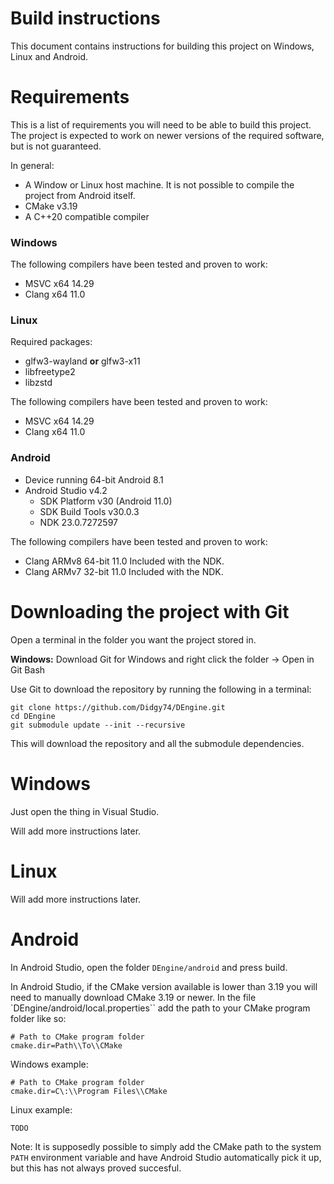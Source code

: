 # Build instructions
This document contains instructions for building this project on Windows, Linux and Android.

# Requirements
This is a list of requirements you will need to be able to build this project. The project is expected to work on newer versions of the required software, but is not guaranteed.

In general:
- A Window or Linux host machine.
	It is not possible to compile the project from Android itself.
- CMake v3.19
- A C++20 compatible compiler

### Windows
The following compilers have been tested and proven to work:
 - MSVC x64 14.29
 - Clang x64 11.0

### Linux
Required packages:
- glfw3-wayland **or** glfw3-x11
- libfreetype2
- libzstd

The following compilers have been tested and proven to work:
 - MSVC x64 14.29
 - Clang x64 11.0

### Android
- Device running 64-bit Android 8.1
- Android Studio v4.2
  - SDK Platform v30 (Android 11.0)
  - SDK Build Tools v30.0.3
  - NDK 23.0.7272597
 
The following compilers have been tested and proven to work:
- Clang ARMv8 64-bit 11.0
  Included with the NDK.
- Clang ARMv7 32-bit 11.0
  Included with the NDK.


# Downloading the project with Git
Open a terminal in the folder you want the project stored in. 

**Windows:** Download Git for Windows and right click the folder -> Open in Git Bash

Use Git to download the repository by running the following in a terminal:
```
git clone https://github.com/Didgy74/DEngine.git
cd DEngine
git submodule update --init --recursive
```
This will download the repository and all the submodule dependencies.

# Windows
Just open the thing in Visual Studio.

Will add more instructions later.

# Linux
Will add more instructions later.

# Android
In Android Studio, open the folder `DEngine/android` and press build.

In Android Studio, if the CMake version available is lower than 3.19 you will need to manually download CMake 3.19 or newer. In the file `DEngine/android/local.properties`` add the path to your CMake program folder like so:
```
# Path to CMake program folder  
cmake.dir=Path\\To\\CMake
```
Windows example:
```
# Path to CMake program folder  
cmake.dir=C\:\\Program Files\\CMake
```
Linux example:
```
TODO
```

Note: It is supposedly possible to simply add the CMake path to the system `PATH` environment variable and have Android Studio automatically pick it up, but this has not always proved succesful.
